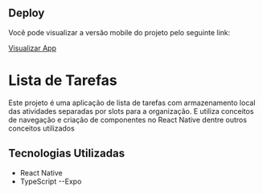 ## Deploy

Você pode visualizar a versão mobile do projeto pelo seguinte link:

[Visualizar App](https://expo.dev/preview/update?message=finalizado&updateRuntimeVersion=1.0.0&createdAt=2024-10-17T01%3A39%3A29.641Z&slug=exp&projectId=d1589f0f-0e8b-4f44-aefe-66b78fa1435a&group=d3860eba-c32c-4427-81b9-240773b1914d)
# Lista de Tarefas

Este projeto é uma aplicação de lista de tarefas com armazenamento local das atividades separadas por slots para a organização. E utiliza conceitos de navegação e criação de componentes no React Native dentre outros conceitos utilizados

## Tecnologias Utilizadas

- React Native
- TypeScript
--Expo

